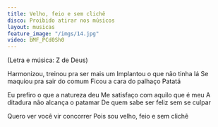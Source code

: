 ```yaml
---
title: Velho, feio e sem clichê
disco: Proibido atirar nos músicos
layout: musicas
feature_image: "/imgs/14.jpg"
video: bMF_PCd0Sh0
---
```

(Letra e música: Z de Deus)

Harmonizou, treinou pra ser mais um
Implantou o que não tinha lá
Se maquiou pra sair do comum
Ficou a cara do palhaço Patatá

Eu prefiro o que a natureza deu
Me satisfaço com aquilo que é meu
A ditadura não alcança o patamar
De quem sabe ser feliz sem se culpar

Quero ver você vir concorrer
Pois sou velho, feio e sem clichê
